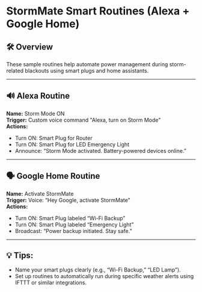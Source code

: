 # StormMate Smart Routines (Alexa + Google Home)

## 🛠️ Overview
These sample routines help automate power management during storm-related blackouts using smart plugs and home assistants.

---

## 🔊 Alexa Routine

**Name:** Storm Mode ON  
**Trigger:** Custom voice command "Alexa, turn on Storm Mode"  
**Actions:**  
- Turn ON: Smart Plug for Router  
- Turn ON: Smart Plug for LED Emergency Light  
- Announce: “Storm Mode activated. Battery-powered devices online.”

---

## 🗣 Google Home Routine

**Name:** Activate StormMate  
**Trigger:** Voice: “Hey Google, activate StormMate”  
**Actions:**  
- Turn ON: Smart Plug labeled “Wi-Fi Backup”  
- Turn ON: Smart Plug labeled “Emergency Light”  
- Broadcast: “Power backup initiated. Stay safe.”

---

## 💡 Tips:
- Name your smart plugs clearly (e.g., “Wi-Fi Backup,” “LED Lamp”).
- Set up routines to automatically run during specific weather alerts using IFTTT or similar integrations.
